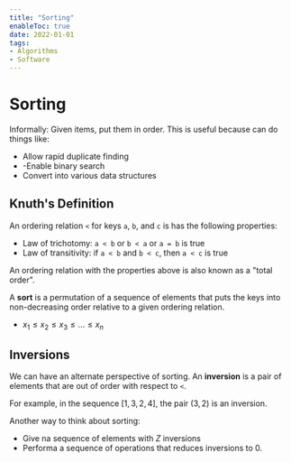 ```yaml
---
title: "Sorting"
enableToc: true
date: 2022-01-01
tags:
- Algorithms
- Software
---
```


# Sorting 

Informally: Given items, put them in order. This is useful because can do things like:
- Allow rapid duplicate finding
- -Enable binary search
- Convert into various data structures

## Knuth's Definition

An ordering relation `<` for keys `a`, `b`, and `c` is has the following properties:
- Law of trichotomy: `a < b` or `b < a` or `a = b` is true
- Law of transitivity: if `a < b` and `b < c`, then `a < c` is true

An ordering relation with the properties above is also known as a "total order".

A **sort** is a permutation of a sequence of elements that puts the keys into non-decreasing order relative to a given ordering relation.
- $x_1 \leq x_2 \leq x_3 \leq \dots \leq x_n$


## Inversions

We can have an alternate perspective of sorting. An **inversion** is a pair of elements that are out of order with respect to `<`. 

For example, in the sequence $[1, 3, 2, 4]$, the pair $(3, 2)$ is an inversion.

Another way to think about sorting:
- Give na sequence of elements with $Z$ inversions
- Performa a sequence of operations that reduces inversions to $0$.



